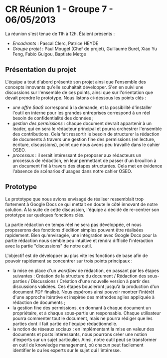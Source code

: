 # CR Réunion 1 - Groupe 7 - 06/05/2013

La réunion s'est tenue de 11h à 12h. Étaient présents :

- *Encadrants* : Pascal Clerc, Patrice HEYDE
- *Groupe projet* : Paul Mougel (Chef de projet), Guillaume Burel, Xiao Yu Feng, Fabio Guigou, Baptiste Metge

## Présentation du projet
L'équipe a tout d'abord présenté son projet ainsi que l'ensemble des concepts innovants qu'elle souhaitait développer. S'en en suivi une discussions sur l'ensemble de ces points, ainsi que sur l'orientation que devait prendre le prototype. Nous listons ci-dessous les points clés :

- *une offre SaaS* correspond à la demande, et la possibilité d'installer l'outil en interne pour les grandes entreprises correspond à un réel besoin de confidentialité des données ;
- *gestion des permissions :* chaque document devrait appartenir à un leader, qui en sera le rédacteur principal et pourra orchestrer l'ensemble des contributions. Cela fait ressortir le besoin de structurer la rédaction de documents à travers une gestion fine des permissions (en lecture, écriture, discussions), point que nous avons peu travaillé dans le cahier OSEO.
- *processus* : il serait intéressant de proposer aux rédacteurs un processus de rédaction, en leur permettant de passer d'un brouillon à un document fini à travers des étapes structurées. Cela met en évidence l'absence de scénarios d'usages dans notre cahier OSEO.

## Prototype

 Le prototype que nous avions envisagé de réaliser ressemblait trop fortement à Google Docs ce qui mettait en doute le côté innovant de notre solution. À la suite de cette discussion, l'équipe a décidé de re-centrer son prototype sur quelques fonctions clés.

La partie rédaction en temps réel ne sera pas développée, et nous proposerons des fonctions d'édition simples pouvant être réalisées rapidement. Bien qu'envisagée, une intégration avec Google Docs pour la partie rédaction nous semble peu intuitive et rendra difficile l'interaction avec la partie "discussions" de notre outil.

L'objectif est de développer au plus vite les fonctions de base afin de pouvoir rapidement se concentrer sur trois points principaux :

- la mise en place d'un *workflow* de rédaction, en passant par les étapes suivantes : Création de la structure du document / Rédaction des sous-parties / Discussions / Création d'une nouvelle version à partir des discussions validées. Ces étapes boucleront jusqu'à la production d'un document PDF finalisé. Nous espérons ainsi pouvoir montrer l'intérêt d'une approche itérative et inspirée des méthodes agiles appliquée à rédaction de documents ;
- la gestion fine des permissions, en donnant à chaque document un propriétaire, et à chaque sous-partie un responsable. Chaque utilisateur pourra commenter tout le document, mais ne pourra rédiger que les parties dont il fait partie de l'équipe rédactionnelle.
- la notion de réseaux sociaux : en implémentant la mise en valeur des documents et posts intéressants, nous pourrons créer une notion d'experts sur un sujet particulier. Ainsi, notre outil peut se transformer en outil de knowledge management, où chacun peut facilement identifier le ou les experts sur le sujet qui l'intéresse.